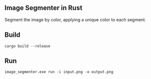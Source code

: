 ## Image Segmenter in Rust

Segment the image by color, applying a unique color to each segment.

## Build

`cargo build --release`

## Run

`image_segmenter.exe run -i input.png -o output.png`
